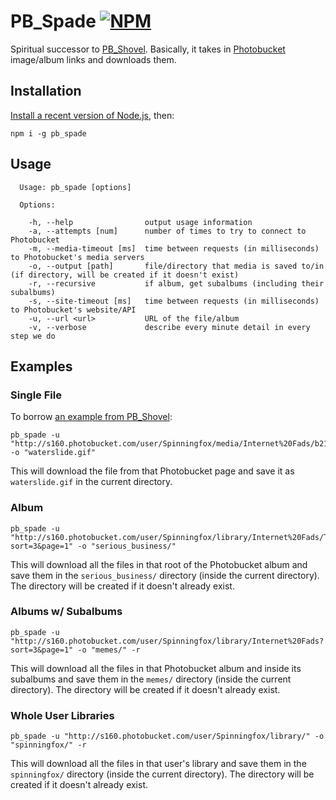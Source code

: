 # PB_Spade [![NPM](https://nodei.co/npm/pb_spade.png?compact=true)](https://www.npmjs.com/package/pb_spade)
Spiritual successor to [PB_Shovel](https://github.com/Daxda/PB_Shovel/). Basically, it takes in [Photobucket](http://photobucket.com) image/album links and downloads them.

## Installation

[Install a recent version of Node.js](https://nodejs.org/en/download/package-manager/), then:

```
npm i -g pb_spade
```

## Usage

```
  Usage: pb_spade [options]

  Options:

    -h, --help                output usage information
    -a, --attempts [num]      number of times to try to connect to Photobucket
    -m, --media-timeout [ms]  time between requests (in milliseconds) to Photobucket's media servers
    -o, --output [path]       file/directory that media is saved to/in (if directory, will be created if it doesn't exist)
    -r, --recursive           if album, get subalbums (including their subalbums)
    -s, --site-timeout [ms]   time between requests (in milliseconds) to Photobucket's website/API
    -u, --url <url>           URL of the file/album
    -v, --verbose             describe every minute detail in every step we do
```

## Examples

### Single File

To borrow [an example from PB_Shovel](https://github.com/Daxda/PB_Shovel/#example):

```
pb_spade -u "http://s160.photobucket.com/user/Spinningfox/media/Internet%20Fads/b217a64d.gif.html" -o "waterslide.gif"
```

This will download the file from that Photobucket page and save it as `waterslide.gif` in the current directory.

### Album

```
pb_spade -u "http://s160.photobucket.com/user/Spinningfox/library/Internet%20Fads/Teh%20Interwebs%2053R10U5%208U51N355?sort=3&page=1" -o "serious_business/"
```

This will download all the files in that root of the Photobucket album and save them in the `serious_business/` directory (inside the current directory). The directory will be created if it doesn't already exist.

### Albums w/ Subalbums

```
pb_spade -u "http://s160.photobucket.com/user/Spinningfox/library/Internet%20Fads?sort=3&page=1" -o "memes/" -r
```

This will download all the files in that Photobucket album and inside its subalbums and save them in the `memes/` directory (inside the current directory). The directory will be created if it doesn't already exist.

### Whole User Libraries

```
pb_spade -u "http://s160.photobucket.com/user/Spinningfox/library/" -o "spinningfox/" -r
```
This will download all the files in that user's library and save them in the `spinningfox/` directory (inside the current directory). The directory will be created if it doesn't already exist.
